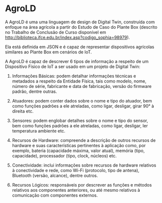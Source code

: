 
# AgroLD

A AgroLD é uma uma linguagem de design de Digital Twin, construída com enfoque na área agrícola a partir do Estudo de Caso do Plante Box (descrito no Trabalho de Conclusão de Curso disponível em http://biblioteca.ifce.edu.br/index.asp?codigo_sophia=98979).

Ela está definida em JSON e é capaz de representar dispositivos agrícolas similares ao Plante Box em cenários de IoT.

A AgroLD é capaz de descrever 6 tipos de informação a respeito de um Dispositivo Físico de IoT a ser usado em um projeto de Digital Twin:

1. Informações Básicas: podem detalhar informações técnicas e metadados a respeito da Entidade Física, tais como modelo, nome, número de série, fabricante e data de fabricação, versão do firmware padrão, dentre outras.
    
2. Atuadores: podem conter dados sobre o nome e tipo do atuador, bem como funções padrões a ele atreladas, como ligar, desligar, girar 90° à direita etc.
    
3. Sensores: podem englobar detalhes sobre o nome e tipo do sensor, bem como funções padrões a ele atreladas, como ligar, desligar, ler temperatura ambiente etc.
    
4. Recursos de Hardware: compreende a descrição de outros recursos de hardware e suas características pertinentes à aplicação como, por exemplo, bateria (capacidade máxima, valor atual), memória (tipo, capacidade), processador (tipo, clock, núcleos) etc.
    
5. Conectividade: inclui informações sobre recursos de hardware relativos à conectividade e rede, como Wi-Fi (protocolo, tipo de antena), Bluetooth (versão, alcance), dentre outros.
    
6. Recursos Lógicos: responsáveis por descrever as funções e métodos relativos aos componentes anteriores, ou até mesmo relativos à comunicação com componentes externos.